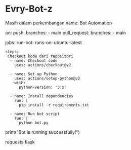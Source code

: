 # Evry-Bot-z
Masih dalam perkembangan
name: Bot Automation

on:
  push:
    branches:
      - main 
  pull_request:
    branches:
      - main 

jobs:
  run-bot:
    runs-on: ubuntu-latest  

    steps:
     Checkout kode dari repositori
      - name: Checkout code
        uses: actions/checkout@v2  

      - name: Set up Python
        uses: actions/setup-python@v2
        with:
          python-version: '3.x' 

      - name: Install dependencies
        run: |
          pip install -r requirements.txt 

      - name: Run bot script
        run: |
          python bot.py  

print("Bot is running successfully!")

requests
flask
